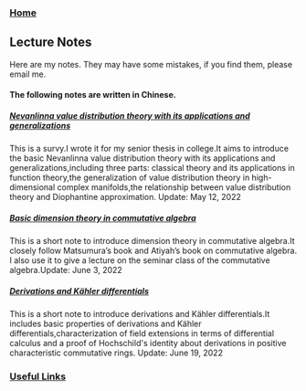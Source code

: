 ### [Home](https://artinkevin.github.io/homepage/)
## Lecture Notes
Here are my notes. They may have some mistakes, if you find them, please email me.

#### The following notes are written in Chinese.
##### **[Nevanlinna value distribution theory with its applications and generalizations](毕业论文1.pdf)** 
This is a survy.I wrote it for my senior thesis in college.It aims to introduce the basic Nevanlinna value distribution theory with its applications and generalizations,including three parts: classical theory and its applications in function theory,the generalization of value distribution theory in high-dimensional complex manifolds,the relationship between value distribution theory and Diophantine approximation. Update: May 12, 2022
##### **[Basic dimension theory in commutative algebra](dimension%20theory.pdf)** 
This is a short note to introduce dimension theory in commutative algebra.It closely follow Matsumura’s book and Atiyah’s book on commutative algebra. I also use it to give a lecture on the seminar class of the commutative algebra.Update: June 3, 2022
##### **[Derivations and Kähler differentials](derivation.pdf)** 
This is a short note to introduce derivations and Kähler differentials.It includes basic properties of derivations and Kähler differentials,characterization of field extensions in terms of differential calculus and a proof of Hochschild's identity about derivations in positive characteristic commutative rings. Update: June 19, 2022
### [Useful Links]( https://artinkevin.github.io/Links/)

